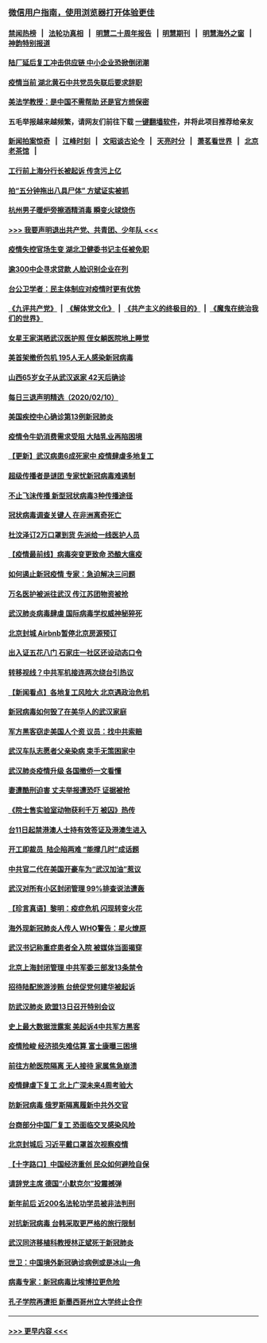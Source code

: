 ### [微信用户指南，使用浏览器打开体验更佳](https://github.com/gfw-breaker/banned-news1/blob/master/indexes/wechat-guide.md?t=0)
#### [禁闻热榜](热点新闻.md?t=0)  &nbsp;&nbsp;|&nbsp;&nbsp; [法轮功真相](https://github.com/gfw-breaker/truth/blob/master/README.md?t=0) &nbsp;&nbsp;|&nbsp;&nbsp; [明慧二十周年报告](https://github.com/gfw-breaker/mh-reports/blob/master/README.md?t=0) &nbsp;&nbsp;|&nbsp;&nbsp;[明慧期刊](https://github.com/gfw-breaker/mh-qikan) &nbsp;&nbsp;|&nbsp;&nbsp; [明慧海外之窗](https://github.com/gfw-breaker/mh-news/blob/master/README.md?t=0) &nbsp;&nbsp;|&nbsp;&nbsp; [神韵特别报道](https://github.com/gfw-breaker/mh-news/blob/master/shenyun.md?t=0)
#### [陆厂延后复工冲击供应链 中小企业恐掀倒闭潮](../pages/nsc413/n11859772.md?t=02111555) 
#### [疫情当前 湖北黄石中共党员失联后要求辞职](../pages/nsc413/n11860118.md?t=02111555) 
#### [美法学教授：是中国不需帮助 还是官方想保密](../pages/nsc413/n11859492.md?t=02111555) 
#### 五毛举报越来越频繁，请网友们前往下载 [一键翻墙软件](https://github.com/gfw-breaker/ssr-accounts)，并将此项目推荐给亲友
#### [新闻拍案惊奇](https://github.com/gfw-breaker/banned-news1/blob/master/pages/link4.md) &nbsp;&nbsp;|&nbsp;&nbsp; [江峰时刻](https://github.com/gfw-breaker/banned-news1/blob/master/pages/link4.md) &nbsp;&nbsp;|&nbsp;&nbsp; [文昭谈古论今](https://github.com/gfw-breaker/banned-news1/blob/master/pages/link4.md) &nbsp;&nbsp;|&nbsp;&nbsp; [天亮时分](https://github.com/gfw-breaker/banned-news1/blob/master/pages/link4.md) &nbsp;&nbsp;|&nbsp;&nbsp; [萧茗看世界](https://github.com/gfw-breaker/banned-news1/blob/master/pages/link4.md) &nbsp;&nbsp;|&nbsp;&nbsp; [北京老茶馆](https://github.com/gfw-breaker/banned-news1/blob/master/pages/link4.md) &nbsp;&nbsp;|&nbsp;&nbsp; 
#### [工行前上海分行长被起诉 传贪污上亿](../pages/nsc413/n11860139.md?t=02111555) 
#### [拍“五分钟拖出八具尸体” 方斌证实被抓](../pages/nsc413/n11860090.md?t=02111555) 
#### [杭州男子暖炉旁擦酒精消毒 瞬变火球烧伤](../pages/nsc413/n11860071.md?t=02111555) 
#### [>>> 我要声明退出共产党、共青团、少年队 <<<](https://github.com/begood0513/goodnews/blob/master/quit/letter.md) 
#### [疫情失控官场生变 湖北卫健委书记主任被免职](../pages/nsc413/n11859848.md?t=02111555) 
#### [逾300中企寻求贷款 人脸识别企业在列](../pages/nsc413/n11860100.md?t=02111555) 
#### [台公卫学者：民主体制应对疫情时更有优势](../pages/nsc413/n11860023.md?t=02111555) 
#### [《九评共产党》](https://github.com/begood0513/9ping.md/blob/master/README.md) &nbsp;|&nbsp; [《解体党文化》](../../../../jtdwh.md/blob/master/README.md)  &nbsp;|&nbsp; [《共产主义的终极目的》](../../../../gczydzjmd.md/blob/master/README.md) &nbsp;|&nbsp; [《魔鬼在统治我们的世界》](../../../../mgztzwmdsj.md/blob/master/README.md) 
#### [女星王家淇晒武汉医护照 侄女躺医院地上睡觉](../pages/nsc413/n11859756.md?t=02111555) 
#### [美首架撤侨包机 195人无人感染新冠病毒](../pages/nsc413/n11859908.md?t=02111555) 
#### [山西65岁女子从武汉返家 42天后确诊](../pages/nsc413/n11859912.md?t=02111555) 
#### [每日三退声明精选（2020/02/10）](../pages/nsc413/n11860031.md?t=02111555) 
#### [美国疾控中心确诊第13例新冠肺炎](../pages/nsc413/n11859966.md?t=02111555) 
#### [疫情令牛奶消费需求受阻 大陆乳业再陷困境](../pages/nsc413/n11859859.md?t=02111555) 
#### [【更新】武汉病患6成死家中 疫情肆虐多地复工](../pages/nsc413/n11801312.md?t=02111555) 
#### [超级传播者是谜团 专家忧新冠病毒难遏制](../pages/nsc413/n11859686.md?t=02111555) 
#### [不止飞沫传播 新型冠状病毒3种传播途径](../pages/nsc413/n11859060.md?t=02111555) 
#### [冠状病毒调查关键人 在非洲离奇死亡](../pages/nsc413/n11859798.md?t=02111555) 
#### [杜汶泽订2万口罩到货 先派给一线医护人员](../pages/nsc413/n11859214.md?t=02111555) 
#### [【疫情最前线】病毒突变更致命 恐酿大瘟疫](../pages/nsc413/n11859604.md?t=02111555) 
#### [如何遏止新冠疫情 专家：急迫解决三问题](../pages/nsc413/n11859685.md?t=02111555) 
#### [万名医护被派往武汉 传江苏团物资被抢](../pages/nsc413/n11859585.md?t=02111555) 
#### [武汉肺炎病毒肆虐 国际病毒学权威神秘猝死](../pages/nsc413/n11833010.md?t=02111555) 
#### [北京封城 Airbnb暂停北京房源预订](../pages/nsc413/n11859659.md?t=02111555) 
#### [出入证五花八门 石家庄一社区还设动态口令](../pages/nsc413/n11859510.md?t=02111555) 
#### [转移视线？中共军机接连两次绕台引热议](../pages/nsc413/n11859346.md?t=02111555) 
#### [【新闻看点】各地复工风险大 北京遇政治危机](../pages/nsc413/n11859164.md?t=02111555) 
#### [新冠病毒如何毁了在美华人的武汉家庭](../pages/nsc413/n11859524.md?t=02111555) 
#### [军方黑客窃走美国人个资 议员：找中共索赔](../pages/nsc413/n11859371.md?t=02111555) 
#### [武汉车队志愿者父亲染病 束手无策困家中](../pages/nsc413/n11859117.md?t=02111555) 
#### [武汉肺炎疫情升级 各国撤侨一文看懂](../pages/nsc413/n11859313.md?t=02111555) 
#### [妻遭酷刑迫害 丈夫举报遭恐吓 证据被抢](../pages/nsc413/n11858478.md?t=02111555) 
#### [《院士售实验室动物获利千万 被囚》热传](../pages/nsc413/n11859316.md?t=02111555) 
#### [台11日起禁港澳人士持有效签证及港澳生进入](../pages/nsc413/n11858423.md?t=02111555) 
#### [开工即裁员  陆企陷两难 “能撑几时”成话题](../pages/nsc413/n11859127.md?t=02111555) 
#### [中共官二代在美国开豪车为“武汉加油”惹议](../pages/nsc413/n11859039.md?t=02111555) 
#### [武汉对所有小区封闭管理 99%排查说法遭轰](../pages/nsc413/n11859264.md?t=02111555) 
#### [【珍言真语】黎明：疫症危机 闪现转变火花](../pages/nsc413/n11859199.md?t=02111555) 
#### [海外现新冠肺炎人传人 WHO警告：星火燎原](../pages/nsc413/n11859252.md?t=02111555) 
#### [武汉书记称重症患者全入院 被媒体当面揭穿](../pages/nsc413/n11859218.md?t=02111555) 
#### [北京上海封闭管理 中共军委三部发13条禁令](../pages/nsc413/n11859098.md?t=02111555) 
#### [招待陆配旅游涉贿 台统促党何建华被起诉](../pages/nsc413/n11858696.md?t=02111555) 
#### [防武汉肺炎 欧盟13日召开特别会议](../pages/nsc413/n11859088.md?t=02111555) 
#### [史上最大数据泄露案 美起诉4中共军方黑客](../pages/nsc413/n11859115.md?t=02111555) 
#### [疫情险峻 经济损失难估算 富士康曝三困境](../pages/nsc413/n11859120.md?t=02111555) 
#### [前往方舱医院隔离 无人接待 家属焦急崩溃](../pages/nsc413/n11859068.md?t=02111555) 
#### [疫情肆虐下复工 北上广深未来4周考验大](../pages/nsc413/n11859066.md?t=02111555) 
#### [防新冠病毒 俄罗斯隔离履新中共外交官](../pages/nsc413/n11859079.md?t=02111555) 
#### [台商部分中国厂复工 恐面临交叉感染风险](../pages/nsc413/n11858646.md?t=02111555) 
#### [北京封城后 习近平戴口罩首次视察疫情](../pages/nsc413/n11858828.md?t=02111555) 
#### [【十字路口】中国经济重创 民众如何避险自保](../pages/nsc413/n11857098.md?t=02111555) 
#### [请辞党主席 德国“小默克尔”投震撼弹](../pages/nsc413/n11858583.md?t=02111555) 
#### [新年前后 近200名法轮功学员被非法判刑](../pages/nsc413/n11855720.md?t=02111555) 
#### [对抗新冠病毒 台韩采取更严格的旅行限制](../pages/nsc413/n11858936.md?t=02111555) 
#### [武汉同济移植科教授林正斌死于新冠肺炎](../pages/nsc413/n11858844.md?t=02111555) 
#### [世卫：中国境外新冠确诊病例或是冰山一角](../pages/nsc413/n11858781.md?t=02111555) 
#### [病毒专家：新冠病毒比埃博拉更危险](../pages/nsc413/n11858572.md?t=02111555) 
#### [孔子学院再遭拒 新墨西哥州立大学终止合作](../pages/nsc413/n11858661.md?t=02111555) 

----
#### [ >>> 更早内容 <<< ](../indexes/nsc413-earlier.md)
